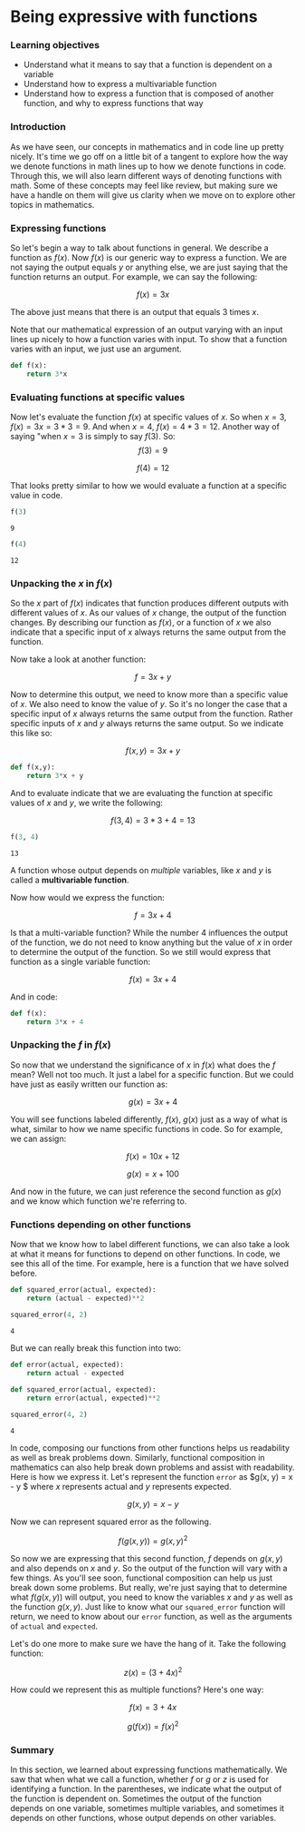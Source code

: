 
# Being expressive with functions

### Learning objectives

* Understand what it means to say that a function is dependent on a variable
* Understand how to express a multivariable function 
* Understand how to express a function that is composed of another function, and why to express functions that way  

### Introduction

As we have seen, our concepts in mathematics and in code line up pretty nicely.  It's time we go off on a little bit of a tangent to explore how the way we denote functions in math lines up to how we denote functions in code. Through this, we will also learn different ways of denoting functions with math.  Some of these concepts may feel like review, but making sure we have a handle on them will give us clarity when we move on to explore other topics in mathematics.

### Expressing functions

So let's begin a way to talk about functions in general.  We describe a function as $f(x)$.  Now $f(x)$ is our generic way to express a function.  We are not saying the output equals $y$ or anything else, we are just saying that the function returns an output.  For example, we can say the following:

$$f(x) = 3x$$

The above just means that there is an output that equals 3 times $x$.  

Note that our mathematical expression of an output varying with an input lines up nicely to how a function varies with input.  To show that a function varies with an input, we just use an argument.


```python
def f(x):
    return 3*x
```

### Evaluating functions at specific values

Now let's evaluate the function $f(x)$ at specific values of $x$.  So when $x = 3$, $f(x) = 3x = 3*3 = 9$.  And when $x = 4$,  $f(x) = 4*3 = 12$.  Another way of saying "when $x = 3$ is simply to say $f(3)$.  So:
$$f(3) = 9$$

$$f(4) = 12$$

That looks pretty similar to how we would evaluate a function at a specific value in code.


```python
f(3)
```




    9




```python
f(4)
```




    12



### Unpacking  the $x$ in  $f(x)$

So the $x$ part of $f(x)$ indicates that function produces different outputs with different values of $x$.  As our values of $x$ change, the output of the function changes.  By describing our function as $f(x)$, or a function of $x$ we also indicate that a specific input of $x$ always returns the same output from the function.  

Now take a look at another function:

$$ f = 3x + y$$

Now to determine this output, we need to know more than a specific value of $x$.  We also need to know the value of $y$.  So it's no longer the case that a specific input of $x$ always returns the same output from the function.  Rather specific inputs of $x$ and $y$ always returns the same output.  So we indicate this like so:

$$ f(x,y) = 3x + y$$


```python
def f(x,y):
    return 3*x + y
```

And to evaluate indicate that we are evaluating the function at specific values of $x$ and $y$, we write the following: 

$$ f(3,4) = 3*3 + 4 = 13$$


```python
f(3, 4)
```




    13



A function whose output depends on *multiple* variables, like $x$ and $y$ is called a **multivariable function**.

Now how would we express the function:

$$ f = 3x + 4$$

Is that a multi-variable function?  While the number 4 influences the output of the function, we do not need to know anything but the value of $x$ in order to determine the output of the function.  So we still would express that function as a single variable function:

$$ f(x) = 3x + 4$$

And in code:


```python
def f(x):
    return 3*x + 4
```

### Unpacking  the $f$ in  $f(x)$

So now that we understand the significance of $x$ in $f(x)$ what does the $f$ mean?  Well not too much.  It just a label for a specific function.  But we could have just as easily written our function as:

$$ g(x) = 3x + 4$$

You will see functions labeled differently, $f(x)$, $g(x)$ just as a way of what is what, similar to how we name specific functions in code.  So for example, we can assign:

$$ f(x) = 10x + 12 $$

$$ g(x) = x + 100 $$

And now in the future, we can just reference the second function as $g(x)$ and we know which function we're referring to.

### Functions depending on other functions

Now that we know how to label different functions, we can also take a look at what it means for functions to depend on other functions.  In code, we see this all of the time.  For example, here is a function that we have solved before.


```python
def squared_error(actual, expected):
    return (actual - expected)**2

squared_error(4, 2)
```




    4



But we can really break this function into two:


```python
def error(actual, expected):
    return actual - expected
    
def squared_error(actual, expected):
    return error(actual, expected)**2

squared_error(4, 2)
```




    4



In code, composing our functions from other functions helps us readability as well as break problems down.  Similarly, functional composition in mathematics can also help break down problems and assist with readability.  Here is how we express it.  Let's represent the function `error` as $g(x, y) = x - y $ where $x$ represents actual and $y$ represents expected. 

$$g(x, y) = x - y  $$

Now we can represent squared error as the following.

$$ f(g(x, y)) = g(x, y) ^2 $$

So now we are expressing that this second function, $f$ depends on $g(x, y)$ and also depends on $x$ and $y$.  So the output of the function will vary with a few things.  As you'll see soon, functional composition can help us just break down some problems.  But really, we're just saying that to determine what $f(g(x,y))$ will output, you need to know the variables $x$ and $y$ as well as the function $g(x, y)$.  Just like to know what our `squared_error` function will return, we need to know about our `error` function, as well as the arguments of `actual` and `expected`.  

Let's do one more to make sure we have the hang of it.  Take the following function:

$$z(x) = (3 + 4x)^2$$  

How could we represent this as multiple functions?  Here's one way:

$$f(x) = 3 + 4x $$ 

$$ g(f(x)) = f(x)^2 $$

### Summary

In this section, we learned about expressing functions mathematically.  We saw that when what we call a function, whether $f$ or $g$ or $z$ is used for identifying a function.  In the parentheses, we indicate what the output of the function is dependent on.  Sometimes the output of the function depends on one variable, sometimes multiple variables, and sometimes it depends on other functions, whose output depends on other variables.  
